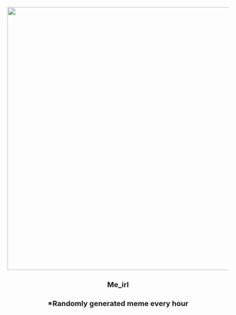 <p align="center">
        <img src="https://i.redd.it/c48az2ylxnw81.jpg" width="600" height="600">
        </p>
        <h3 align="center">Me_irl</h3>
        <h3 align="center">*Randomly generated meme every hour</h3>
    